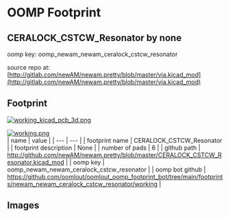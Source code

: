 # OOMP Footprint  
## CERALOCK_CSTCW_Resonator  by none  
  
oomp key: oomp_newam_newam_ceralock_cstcw_resonator  
  
source repo at: [http://gitlab.com/newAM/newam.pretty/blob/master/via.kicad_mod](http://gitlab.com/newAM/newam.pretty/blob/master/via.kicad_mod)  
## Footprint  
  
[![working_kicad_pcb_3d.png](working_kicad_pcb_3d_600.png)](working_kicad_pcb_3d.png)  
  
[![working.png](working_600.png)](working.png)  
| name | value | 
| --- | --- | 
| footprint name | CERALOCK_CSTCW_Resonator | 
| footprint description | None | 
| number of pads | 6 | 
| github path | http://github.com/newAM/newam.pretty/blob/master/CERALOCK_CSTCW_Resonator.kicad_mod | 
| oomp key | oomp_newam_newam_ceralock_cstcw_resonator | 
| oomp bot github | https://github.com/oomlout/oomlout_oomp_footprint_bot/tree/main/footprints/newam_newam_ceralock_cstcw_resonator/working | 
## Images  
